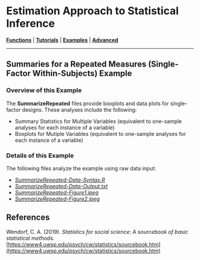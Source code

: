 # Estimation Approach to Statistical Inference

[**Functions**](../../A-Functions) | 
[**Tutorials**](../../B-Tutorials) | 
[**Examples**](../../C-Examples) | 
[**Advanced**](../../D-Advanced)

---

## Summaries for a Repeated Measures (Single-Factor Within-Subjects) Example

### Overview of this Example

The **SummarizeRepeated** files provide boxplots and data plots for single-factor designs. These analyses include the following:

- Summary Statistics for Multiple Variables (equivalent to one-sample analyses for each instance of a variable)
- Boxplots for Mutiple Variables (equivalent to one-sample analyses for each instance of a variable)

### Details of this Example
 
The following files analyze the example using raw data input:

- [_SummarizeRepeated-Data-Syntax.R_](./SummarizeRepeated-Data-Syntax.R)
- [_SummarizeRepeated-Data-Output.txt_](./SummarizeRepeated-Data-Output.txt)
- [_SummarizeRepeated-Figure1.jpeg_](./SummarizeRepeated-Figure1.jpeg)
- [_SummarizeRepeated-Figure2.jpeg_](./SummarizeRepeated-Figure2.jpeg)

## References

Wendorf, C. A. (2019). _Statistics for social science: A sourcebook of basic statistical methods._ [https://www4.uwsp.edu/psych/cw/statistics/sourcebook.htm](https://www4.uwsp.edu/psych/cw/statistics/sourcebook.htm)
